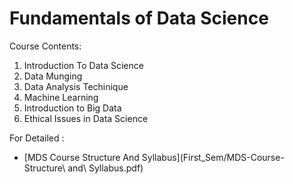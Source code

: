 # Fundamentals of Data Science

Course Contents:
1. Introduction To Data Science
2. Data Munging
3. Data Analysis Techinique
4. Machine Learning
5. Introduction to Big Data
6. Ethical Issues in Data Science

For Detailed : 
- [MDS Course Structure And Syllabus](First_Sem/MDS-Course-Structure\ and\ Syllabus.pdf)
